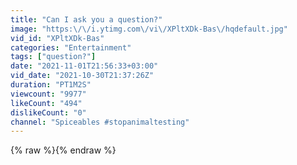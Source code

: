 ```yaml
---
title: "Can I ask you a question?"
image: "https:\/\/i.ytimg.com\/vi\/XPltXDk-Bas\/hqdefault.jpg"
vid_id: "XPltXDk-Bas"
categories: "Entertainment"
tags: ["question?"]
date: "2021-11-01T21:56:33+03:00"
vid_date: "2021-10-30T21:37:26Z"
duration: "PT1M2S"
viewcount: "9977"
likeCount: "494"
dislikeCount: "0"
channel: "Spiceables #stopanimaltesting"
---
```

{% raw %}{% endraw %}
